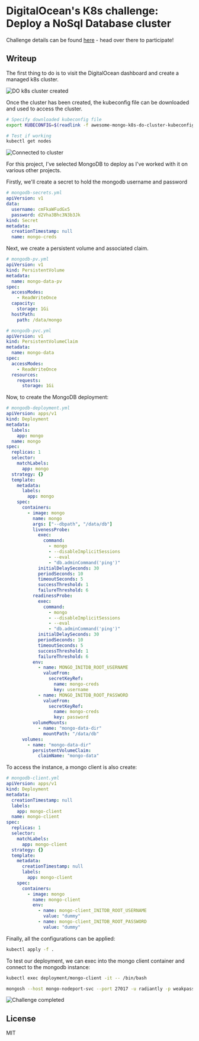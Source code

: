 # DigitalOcean's K8s challenge: Deploy a NoSql Database cluster

Challenge details can be found [here](https://www.digitalocean.com/community/pages/kubernetes-challenge) - head over there to participate!

## Writeup

The first thing to do is to visit the DigitalOcean dashboard and create a managed k8s cluster.

![DO k8s cluster created](./misc/cluster-created.png)

Once the cluster has been created, the kubeconfig file can be downloaded and used to access the cluster.

```sh
# Specify downloaded kubeconfig file
export KUBECONFIG=$(readlink -f awesome-mongo-k8s-do-cluster-kubeconfig.yaml)

# Test if working
kubectl get nodes
```

![Connected to cluster](./misc/cluster-connected.png)

For this project, I've selected MongoDB to deploy as I've worked with it on various other projects.

Firstly, we'll create a secret to hold the mongodb username and password

```yaml
# mongodb-secrets.yml
apiVersion: v1
data:
  username: cmFkaWFudGx5
  password: d2Vha3Bhc3N3b3Jk
kind: Secret
metadata:
  creationTimestamp: null
  name: mongo-creds
```

Next, we create a persistent volume and associated claim.

```yaml
# mongodb-pv.yml
apiVersion: v1
kind: PersistentVolume
metadata:
  name: mongo-data-pv
spec:
  accessModes:
    - ReadWriteOnce
  capacity:
    storage: 1Gi
  hostPath:
    path: /data/mongo
```

```yaml
# mongodb-pvc.yml
apiVersion: v1
kind: PersistentVolumeClaim
metadata:
  name: mongo-data
spec:
  accessModes:
    - ReadWriteOnce
  resources:
    requests:
      storage: 1Gi
```

Now, to create the MongoDB deployment:

```yaml
# mongodb-deployment.yml
apiVersion: apps/v1
kind: Deployment
metadata:
  labels:
    app: mongo
  name: mongo
spec:
  replicas: 1
  selector:
    matchLabels:
      app: mongo
  strategy: {}
  template:
    metadata:
      labels:
        app: mongo
    spec:
      containers:
        - image: mongo
          name: mongo
          args: ["--dbpath", "/data/db"]
          livenessProbe:
            exec:
              command:
                - mongo
                - --disableImplicitSessions
                - --eval
                - "db.adminCommand('ping')"
            initialDelaySeconds: 30
            periodSeconds: 10
            timeoutSeconds: 5
            successThreshold: 1
            failureThreshold: 6
          readinessProbe:
            exec:
              command:
                - mongo
                - --disableImplicitSessions
                - --eval
                - "db.adminCommand('ping')"
            initialDelaySeconds: 30
            periodSeconds: 10
            timeoutSeconds: 5
            successThreshold: 1
            failureThreshold: 6
          env:
            - name: MONGO_INITDB_ROOT_USERNAME
              valueFrom:
                secretKeyRef:
                  name: mongo-creds
                  key: username
            - name: MONGO_INITDB_ROOT_PASSWORD
              valueFrom:
                secretKeyRef:
                  name: mongo-creds
                  key: password
          volumeMounts:
            - name: "mongo-data-dir"
              mountPath: "/data/db"
      volumes:
        - name: "mongo-data-dir"
          persistentVolumeClaim:
            claimName: "mongo-data"
```

To access the instance, a mongo client is also create:

```yaml
# mongodb-client.yml
apiVersion: apps/v1
kind: Deployment
metadata:
  creationTimestamp: null
  labels:
    app: mongo-client
  name: mongo-client
spec:
  replicas: 1
  selector:
    matchLabels:
      app: mongo-client
  strategy: {}
  template:
    metadata:
      creationTimestamp: null
      labels:
        app: mongo-client
    spec:
      containers:
        - image: mongo
          name: mongo-client
          env:
            - name: mongo-client_INITDB_ROOT_USERNAME
              value: "dummy"
            - name: mongo-client_INITDB_ROOT_PASSWORD
              value: "dummy"
```

Finally, all the configurations can be applied:

```sh
kubectl apply -f .
```

To test our deployment, we can exec into the mongo client container and connect to the mongodb instance:

```sh
kubectl exec deployment/mongo-client -it -- /bin/bash

mongosh --host mongo-nodeport-svc --port 27017 -u radiantly -p weakpassword
```

![Challenge completed](./misc/finished.png)

## License

MIT
